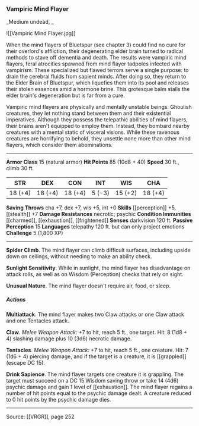 ### Vampiric Mind Flayer
_Medium undead, _

![[Vampiric Mind Flayer.jpg]]

When the mind flayers of Bluetspur (see chapter 3) could find no cure for their overlord's affliction, their degenerating elder brain turned to radical methods to stave off dementia and death. The results were vampiric mind flayers, feral atrocities spawned from mind flayer tadpoles infected with vampirism. These specialized but flawed terrors serve a single purpose: to drain the cerebral fluids from sapient minds. After doing so, they return to the Elder Brain of Bluetspur, which liquefies them into its pool and releases their stolen essences amid a hormone brine. This grotesque balm stalls the elder brain's degeneration but is far from a cure.

Vampiric mind flayers are physically and mentally unstable beings. Ghoulish creatures, they let nothing stand between them and their existential imperatives. Although they possess the telepathic abilities of mind flayers, their brains aren't equipped to employ them. Instead, they bombard nearby creatures with a mental static of visceral visions. While these ravenous creatures are horrifying to behold, they unsettle none more than other mind flayers, which consider them abominations.




---

**Armor Class** 15 (natural armor)
**Hit Points** 85 (10d8 + 40)
**Speed** 30 ft., climb 30 ft.

| STR     | DEX     | CON     | INT     | WIS     | CHA     |
|---------|---------|---------|---------|---------|---------|
| 18 (+4) | 18 (+4) | 18 (+4) | 5 (-3) | 15 (+2) | 18 (+4) |

**Saving Throws** cha +7, dex +7, wis +5, int +0
**Skills** [[perception]] +5, [[stealth]] +7
**Damage Resistances** necrotic; psychic
**Condition Immunities** [[charmed]], [[exhaustion]], [[frightened]]
**Senses** darkvision 120 ft.
**Passive Perception** 15
**Languages** telepathy 120 ft. but can only project emotions
**Challenge** 5 (1,800 XP)

---

**Spider Climb**. The mind flayer can climb difficult surfaces, including upside down on ceilings, without needing to make an ability check.

**Sunlight Sensitivity**. While in sunlight, the mind flayer has disadvantage on attack rolls, as well as on Wisdom (Perception) checks that rely on sight.

**Unusual Nature**. The mind flayer doesn't require air, food, or sleep.

##### Actions
**Multiattack**. The mind flayer makes two Claw attacks or one Claw attack and one Tentacles attack.

**Claw**. _Melee Weapon Attack:_ +7 to hit, reach 5 ft., one target. Hit: 8 (1d8 + 4) slashing damage plus 10 (3d6) necrotic damage.

**Tentacles**. _Melee Weapon Attack:_ +7 to hit, reach 5 ft., one creature. Hit: 7 (1d6 + 4) piercing damage, and if the target is a creature, it is [[grappled]] (escape DC 15).

**Drink Sapience**. The mind flayer targets one creature it is grappling. The target must succeed on a DC 15 Wisdom saving throw or take 14 (4d6) psychic damage and gain 1 level of [[exhaustion]]. The mind flayer regains a number of hit points equal to the psychic damage dealt. A creature reduced to 0 hit points by the psychic damage dies.


---

Source: [[VRGR]], page 252